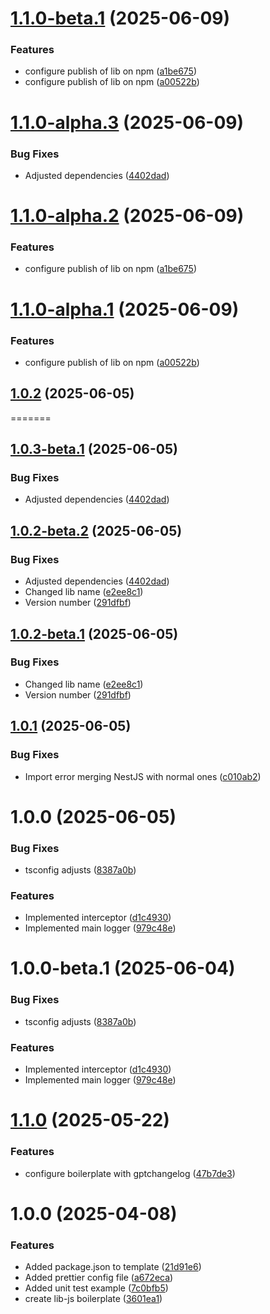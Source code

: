 # [1.1.0-beta.1](https://github.com/LerianStudio/lib-logs/compare/v1.0.3-beta.1...v1.1.0-beta.1) (2025-06-09)


### Features

* configure publish of lib on npm ([a1be675](https://github.com/LerianStudio/lib-logs/commit/a1be675da525dde1976bcdb8c035be2760be7e1b))
* configure publish of lib on npm ([a00522b](https://github.com/LerianStudio/lib-logs/commit/a00522b4ad72c4e2b1c339bfa8a4ffe17edcf343))

# [1.1.0-alpha.3](https://github.com/LerianStudio/lib-logs/compare/v1.1.0-alpha.2...v1.1.0-alpha.3) (2025-06-09)


### Bug Fixes

* Adjusted dependencies ([4402dad](https://github.com/LerianStudio/lib-logs/commit/4402dad09a202c7501019fc9be5f0a9f6b92f988))

# [1.1.0-alpha.2](https://github.com/LerianStudio/lib-logs/compare/v1.1.0-alpha.1...v1.1.0-alpha.2) (2025-06-09)


### Features

* configure publish of lib on npm ([a1be675](https://github.com/LerianStudio/lib-logs/commit/a1be675da525dde1976bcdb8c035be2760be7e1b))

# [1.1.0-alpha.1](https://github.com/LerianStudio/lib-logs/compare/v1.0.2...v1.1.0-alpha.1) (2025-06-09)


### Features

* configure publish of lib on npm ([a00522b](https://github.com/LerianStudio/lib-logs/commit/a00522b4ad72c4e2b1c339bfa8a4ffe17edcf343))

## [1.0.2](https://github.com/LerianStudio/lib-logs/compare/v1.0.1...v1.0.2) (2025-06-05)
=======
## [1.0.3-beta.1](https://github.com/LerianStudio/lib-logs/compare/v1.0.2...v1.0.3-beta.1) (2025-06-05)


### Bug Fixes

* Adjusted dependencies ([4402dad](https://github.com/LerianStudio/lib-logs/commit/4402dad09a202c7501019fc9be5f0a9f6b92f988))

## [1.0.2-beta.2](https://github.com/LerianStudio/lib-logs/compare/v1.0.2-beta.1...v1.0.2-beta.2) (2025-06-05)


### Bug Fixes

* Adjusted dependencies ([4402dad](https://github.com/LerianStudio/lib-logs/commit/4402dad09a202c7501019fc9be5f0a9f6b92f988))
* Changed lib name ([e2ee8c1](https://github.com/LerianStudio/lib-logs/commit/e2ee8c179e2e52c4cdf85c3f1c61cef99c098d11))
* Version number ([291dfbf](https://github.com/LerianStudio/lib-logs/commit/291dfbf4e6e84d02e9c423b4e7d9a4344b321018))

## [1.0.2-beta.1](https://github.com/LerianStudio/lib-logs/compare/v1.0.1...v1.0.2-beta.1) (2025-06-05)


### Bug Fixes

* Changed lib name ([e2ee8c1](https://github.com/LerianStudio/lib-logs/commit/e2ee8c179e2e52c4cdf85c3f1c61cef99c098d11))
* Version number ([291dfbf](https://github.com/LerianStudio/lib-logs/commit/291dfbf4e6e84d02e9c423b4e7d9a4344b321018))

## [1.0.1](https://github.com/LerianStudio/lib-logs/compare/v1.0.0...v1.0.1) (2025-06-05)


### Bug Fixes

* Import error merging NestJS with normal ones ([c010ab2](https://github.com/LerianStudio/lib-logs/commit/c010ab28cfca08199da07dfc1eb9d7f3abf1d578))

# 1.0.0 (2025-06-05)


### Bug Fixes

* tsconfig adjusts ([8387a0b](https://github.com/LerianStudio/lib-logs/commit/8387a0bf2c5d498783b99ac5d733559d8fe8406e))


### Features

* Implemented interceptor ([d1c4930](https://github.com/LerianStudio/lib-logs/commit/d1c4930e49e77385574fcf20f33d2735c007e8e5))
* Implemented main logger ([979c48e](https://github.com/LerianStudio/lib-logs/commit/979c48e517cc7cfb00a98861a2536b45e5d3cc3c))

# 1.0.0-beta.1 (2025-06-04)


### Bug Fixes

* tsconfig adjusts ([8387a0b](https://github.com/LerianStudio/lib-logs/commit/8387a0bf2c5d498783b99ac5d733559d8fe8406e))


### Features

* Implemented interceptor ([d1c4930](https://github.com/LerianStudio/lib-logs/commit/d1c4930e49e77385574fcf20f33d2735c007e8e5))
* Implemented main logger ([979c48e](https://github.com/LerianStudio/lib-logs/commit/979c48e517cc7cfb00a98861a2536b45e5d3cc3c))

# [1.1.0](https://github.com/LerianStudio/lib-js-boilerplate/compare/v1.0.0...v1.1.0) (2025-05-22)


### Features

* configure boilerplate with gptchangelog ([47b7de3](https://github.com/LerianStudio/lib-js-boilerplate/commit/47b7de3140cc1eed2444360582f0b9b968a2299a))

# 1.0.0 (2025-04-08)


### Features

* Added package.json to template ([21d91e6](https://github.com/LerianStudio/lib-js-boilerplate/commit/21d91e601929a7b998f772d2a5c10b052d113acc))
* Added prettier config file ([a672eca](https://github.com/LerianStudio/lib-js-boilerplate/commit/a672eca73b6b10125c26cc3cf084c7249f758930))
* Added unit test example ([7c0bfb5](https://github.com/LerianStudio/lib-js-boilerplate/commit/7c0bfb524b929e6af58da9d4fa03ed08ceb201c8))
* create lib-js boilerplate ([3601ea1](https://github.com/LerianStudio/lib-js-boilerplate/commit/3601ea1944a8a3542c29c31e8f3aaa32094b6173))
